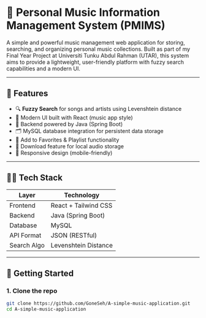 # 🎵 Personal Music Information Management System (PMIMS)

A simple and powerful music management web application for storing, searching, and organizing personal music collections. Built as part of my Final Year Project at Universiti Tunku Abdul Rahman (UTAR), this system aims to provide a lightweight, user-friendly platform with fuzzy search capabilities and a modern UI.

---

## 📌 Features

- 🔍 **Fuzzy Search** for songs and artists using Levenshtein distance
- 🎨 Modern UI built with React (music app style)
- 💽 Backend powered by Java (Spring Boot)
- 🗂️ MySQL database integration for persistent data storage
- 💾 Add to Favorites & Playlist functionality
- 📁 Download feature for local audio storage
- 📱 Responsive design (mobile-friendly)

---

## 🧑‍💻 Tech Stack

| Layer       | Technology           |
|-------------|----------------------|
| Frontend    | React + Tailwind CSS |
| Backend     | Java (Spring Boot)   |
| Database    | MySQL                |
| API Format  | JSON (RESTful)       |
| Search Algo | Levenshtein Distance |

---

## 🚀 Getting Started

### 1. Clone the repo
```bash
git clone https://github.com/GoneSeh/A-simple-music-application.git
cd A-simple-music-application
